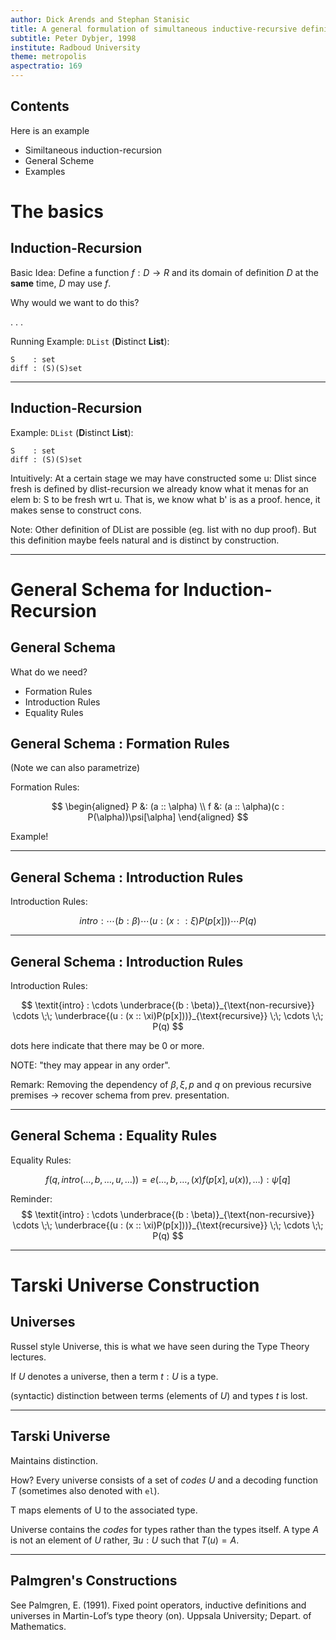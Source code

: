 ```yaml
---
author: Dick Arends and Stephan Stanisic
title: A general formulation of simultaneous inductive-recursive definitions in type theory
subtitle: Peter Dybjer, 1998
institute: Radboud University
theme: metropolis
aspectratio: 169
---
```


## Contents

Here is an example

* Similtaneous induction-recursion
* General Scheme
* Examples

# The basics


## Induction-Recursion

Basic Idea: Define a function $f: D \to R$ and its domain of definition $D$ at the **same** time, $D$ may use $f$.

Why would we want to do this?

. . .

Running Example: `DList` (**D**istinct **List**):

```
S    : set
diff : (S)(S)set
```

---

## Induction-Recursion

Example: `DList` (**D**istinct **List**):

```
S    : set
diff : (S)(S)set
```

Intuitively: At a certain stage we may have constructed some u: Dlist since fresh is defined by dlist-recursion we already know what it menas for an elem b: S to be fresh wrt u. That is, we know what b' is as a proof. hence, it makes sense to construct cons.

Note: Other definition of DList are possible (eg. list with no dup proof). But this definition maybe feels natural and is distinct by construction.

---

# General Schema for Induction-Recursion

## General Schema

What do we need?

- Formation Rules
- Introduction Rules
- Equality Rules

## General Schema : Formation Rules

(Note we can also parametrize)

Formation Rules:

$$
\begin{aligned}
    P &: (a :: \alpha) \\
    f &: (a :: \alpha)(c : P(\alpha))\psi[\alpha]
\end{aligned}
$$

Example!

---

## General Schema : Introduction Rules

Introduction Rules:

$$
\textit{intro} : \cdots (b : \beta) \cdots (u : (x :: \xi)P(p[x])) \cdots P(q)
$$

---

## General Schema : Introduction Rules

Introduction Rules:

$$
\textit{intro} : \cdots \underbrace{(b : \beta)}_{\text{non-recursive}} \cdots \;\; \underbrace{(u : (x :: \xi)P(p[x]))}_{\text{recursive}} \;\; \cdots \;\; P(q)
$$

dots here indicate that there may be $0$ or more. 

NOTE: "they may appear in any order".

Remark: Removing the dependency of $\beta,\xi,p$ and $q$ on previous recursive premises -> recover schema from prev. presentation. 

---

## General Schema : Equality Rules

Equality Rules:

$$
f(q,\textit{intro}(\ldots, b, \ldots, u,\ldots)) = e(\ldots,b,\ldots,(x)f(p[x],u(x)),\ldots) : \psi[q]
$$

Reminder: 
$$
\textit{intro} : \cdots \underbrace{(b : \beta)}_{\text{non-recursive}} \cdots \;\; \underbrace{(u : (x :: \xi)P(p[x]))}_{\text{recursive}} \;\; \cdots \;\; P(q)
$$

---

# Tarski Universe Construction

## Universes

Russel style Universe, this is what we have seen during the Type Theory lectures. 

If $U$ denotes a universe, then a term $t : U$ is a type.

(syntactic) distinction between terms (elements of $U$) and types $t$ is lost.

---

## Tarski Universe

Maintains distinction.

How? Every universe consists of a set of _codes_ $U$ and a decoding function $T$ (sometimes also denoted with `el`).

T maps elements of U to the associated type.

Universe contains the _codes_ for types rather than the types itself. A type $A$ is not an element of $U$ rather, $\exists u : U$ such that $T(u) = A$.

---

## Palmgren's Constructions

See 
Palmgren, E. (1991). Fixed point operators, inductive definitions and universes in Martin-Lof’s type theory (on). Uppsala University; Depart. of Mathematics.
